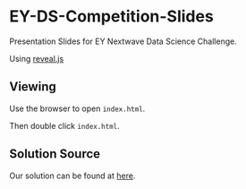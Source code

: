 # EY-DS-Competition-Slides

Presentation Slides for EY Nextwave Data Science Challenge.

Using [reveal.js](https://github.com/hakimel/reveal.js)

## Viewing

Use the browser to open `index.html`.

Then double click `index.html`.

## Solution Source

Our solution can be found at [here](https://github.com/Vopaaz/EY-DS-Competition).
